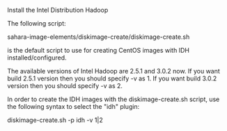Install the Intel Distribution Hadoop

The following script:

sahara-image-elements/diskimage-create/diskimage-create.sh

is the default script to use for creating CentOS images with IDH installed/configured.

The available versions of Intel Hadoop are 2.5.1 and 3.0.2 now. If you want build 2.5.1 version then you should specify -v as 1. If you want build 3.0.2 version then you should specify -v as 2.

In order to create the IDH images with the diskimage-create.sh script, use the following syntax to select the "idh" plugin:

diskimage-create.sh -p idh -v 1|2

